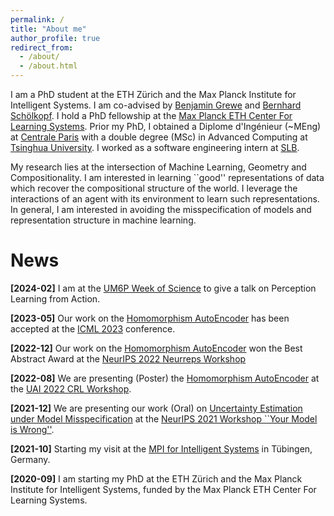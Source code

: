 ```yaml
---
permalink: /
title: "About me"
author_profile: true
redirect_from: 
  - /about/
  - /about.html
---
```



I am a PhD student at the ETH Zürich and the Max Planck Institute for Intelligent Systems. I am co-advised by [Benjamin Grewe](https://ee.ethz.ch/the-department/people-a-z/person-detail.MTQ4NjY0.TGlzdC8zMjc5LC0xNjUwNTg5ODIw.html) and [Bernhard Schölkopf](https://is.mpg.de/~bs). I hold a PhD fellowship at the [Max Planck ETH Center For Learning Systems](https://learning-systems.org/). Prior my PhD, I obtained a Diplome d'Ingénieur (~MEng) at [Centrale Paris](https://www.centralesupelec.fr/) with a double degree (MSc) in Advanced Computing at [Tsinghua University](https://www.tsinghua.edu.cn/en/). I worked as a software engineering intern at [SLB](https://www.slb.com/).

My research lies at the intersection of Machine Learning, Geometry and Compositionality. I am interested in learning ``good'' representations of data which recover the compositional structure of the world. I leverage the interactions of an agent with its environment to learn such representations. In general, I am interested in avoiding the misspecification of models and representation structure in machine learning.


News
====
**[2024-02]** I am at the [UM6P Week of Science](https://wos.um6p.ma/) to give a talk on Perception Learning from Action.

**[2023-05]** Our work on the [Homomorphism AutoEncoder](https://arxiv.org/abs/2207.12067) has been accepted at the [ICML 2023](https://icml.cc/Conferences/2023) conference.

**[2022-12]** Our work on the [Homomorphism AutoEncoder](https://arxiv.org/abs/2207.12067) won the Best Abstract Award at the [NeurIPS 2022 Neurreps Workshop](https://www.neurreps.org/)

**[2022-08]** We are presenting (Poster) the [Homomorphism AutoEncoder](https://arxiv.org/abs/2207.12067) at the [UAI 2022 CRL Workshop](https://crl-uai-2022.github.io/). 

**[2021-12]** We are presenting our work (Oral) on [Uncertainty Estimation under Model Misspecification](https://arxiv.org/abs/2111.11763) at the [NeurIPS 2021 Workshop ``Your Model is Wrong''](https://sites.google.com/view/robustbayes-neurips21/home).

**[2021-10]** Starting my visit at the [MPI for Intelligent Systems](https://is.mpg.de/) in Tübingen, Germany.

**[2020-09]** I am starting my PhD at the ETH Zürich and the Max Planck Institute for Intelligent Systems, funded by the Max Planck ETH Center For Learning Systems.
